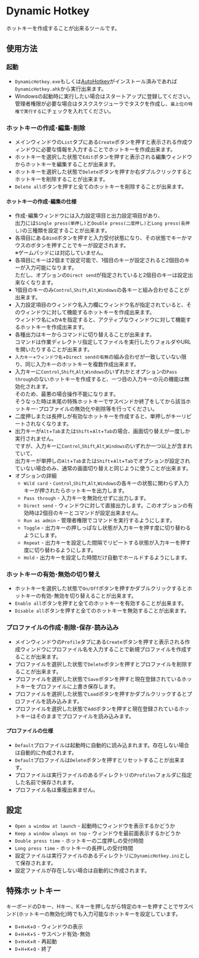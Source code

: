 # Dynamic Hotkey
ホットキーを作成することが出来るツールです。

## 使用方法
### 起動
- `DynamicHotkey.exe`もしくは[AutoHotkey](https://www.autohotkey.com)がインストール済みであれば`DynamicHotkey.ahk`から実行出来ます。
- Windowsの起動時に実行したい場合はスタートアップに登録してください。  
管理者権限が必要な場合はタスクスケジューラでタスクを作成し、`最上位の特権で実行する`にチェックを入れてください。

### ホットキーの作成･編集･削除
- メインウィンドウの`List`タブにある`Create`ボタンを押すと表示される作成ウィンドウに必要な情報を入力することでホットキーを作成出来ます。
- ホットキーを選択した状態で`Edit`ボタンを押すと表示される編集ウィンドウからホットキーを編集することが出来ます。
- ホットキーを選択した状態で`Delete`ボタンを押すか右ダブルクリックするとホットキーを削除することが出来ます。
- `Delete all`ボタンを押すと全てのホットキーを削除することが出来ます。

#### ホットキーの作成･編集の仕様
- 作成･編集ウィンドウには入力設定項目と出力設定項目があり、  
  出力には`Single press(単押し)`と`Double press(二度押し)`と`Long press(長押し)`の三種類を設定することが出来ます。
- 各項目にある`Bind`ボタンを押すと入力受付状態になり、その状態でキーかマウスのボタンを押すことでキーが設定されます。  
  ※ゲームパッドには対応していません。
- 各項目にキーは2個まで設定可能で、1個目のキーが設定されると2個目のキーが入力可能になります。  
  ただし、オプションの`Direct send`が指定されていると2個目のキーは設定出来なくなります。
- 1個目のキーのみ`Control`,`Shift`,`Alt`,`Windows`の各キーと組み合わせることが出来ます。
- 入力設定項目のウィンドウ名入力欄にウィンドウ名が指定されていると、そのウィンドウに対して機能するホットキーを作成出来ます。  
  ウィンドウ名に`a`か`A`を指定すると、アクティブなウィンドウに対して機能するホットキーを作成出来ます。
- 各種出力はキーからコマンドに切り替えることが出来ます。  
  コマンドは作業ディレクトリ指定してファイルを実行したりフォルダやURLを開いたりすることが出来ます。
- `入力キー`+`ウィンドウ名`+`Direct sendの有無`の組み合わせが一致していない限り、同じ入力キーのホットキーを複数作成出来ます。
- 入力キーに`Control`,`Shift`,`Alt`,`Windows`のいずれかとオプションの`Pass through`のないホットキーを作成すると、一つ目の入力キーの元の機能は無効化されます。  
  そのため、最悪の場合操作不能になります。  
  そうなった時は末尾の特殊ホットキーでサスペンドか終了をしてから該当ホットキー･プロファイルの無効化や削除等を行ってください。
- 二度押しまたは長押しが有効なホットキーを作成すると、単押しがキーリピートされなくなります。
- 出力キーが`Alt`+`Tab`または`Shift`+`Alt`+`Tab`の場合、画面切り替えが一度しか実行されません。  
  ですが、入力キーに`Control`,`Shift`,`Alt`,`Windows`のいずれか一つ以上が含まれていて、  
  出力キーが単押しの`Alt`+`Tab`または`Shift`+`Alt`+`Tab`でオプションが設定されていない場合のみ、通常の画面切り替えと同じように使うことが出来ます。
- オプションの詳細
  - `Wild card` - `Control`,`Shift`,`Alt`,`Windows`の各キーの状態に関わらず入力キーが押されたらホットキーを出力します。
  - `Pass through` - 入力キーを無効化せずに出力します。
  - `Direct send` - ウィンドウに対して直接出力します。このオプションの有効時は2個目のキーとコマンドが設定出来ません。
  - `Run as admin` - 管理者権限でコマンドを実行するようにします。
  - `Toggle` - 出力キーの押しっぱなし状態が入力キーを押す度に切り替わるようにします。
  - `Repeat` - 出力キーを設定した間隔でリピートする状態が入力キーを押す度に切り替わるようにします。
  - `Hold` - 出力キーを設定した時間だけ自動でホールドするようにします。

### ホットキーの有効･無効の切り替え
- ホットキーを選択した状態で`On/Off`ボタンを押すかダブルクリックするとホットキーの有効･無効を切り替えることが出来ます。
- `Enable all`ボタンを押すと全てのホットキーを有効することが出来ます。
- `Disable all`ボタンを押すと全てのホットキーを無効することが出来ます。

### プロファイルの作成･削除･保存･読み込み
- メインウィンドウの`Profile`タブにある`Create`ボタンを押すと表示される作成ウィンドウにプロファイル名を入力することで新規プロファイルを作成することが出来ます。
- プロファイルを選択した状態で`Delete`ボタンを押すとプロファイルを削除することが出来ます。
- プロファイルを選択した状態で`Save`ボタンを押すと現在登録されているホットキーをプロファイルに上書き保存します。
- プロファイルを選択した状態で`Load`ボタンを押すかダブルクリックするとプロファイルを読み込みます。
- プロファイルを選択した状態で`Add`ボタンを押すと現在登録されているホットキーはそのままでプロファイルを読み込みます。

#### プロファイルの仕様
- `Default`プロファイルは起動時に自動的に読み込まれます。存在しない場合は自動的に作成されます。
- `Default`プロファイルは`Delete`ボタンを押すとリセットすることが出来ます。
- プロファイルは実行ファイルのあるディレクトリの`Profiles`フォルダに指定した名前で保存されます。
- プロファイル名は重複出来ません。

## 設定
- `Open a window at launch` - 起動時にウィンドウを表示するかどうか
- `Keep a window always on top` - ウィンドウを最前面表示するかどうか
- `Double press time` - ホットキーの二度押しの受付時間
- `Long press time` - ホットキーの長押しの受付時間
- 設定ファイルは実行ファイルのあるディレクトリに`DynamicHotkey.ini`として保存されます。
- 設定ファイルが存在しない場合は自動的に作成されます。

## 特殊ホットキー
キーボードのDキー、Hキー、Kキーを押しながら特定のキーを押すことでサスペンド(ホットキーの無効化)時でも入力可能なホットキーを設定しています。
- `D`+`H`+`K`+`O` - ウィンドウの表示
- `D`+`H`+`K`+`S` - サスペンド有効･無効
- `D`+`H`+`K`+`R` - 再起動
- `D`+`H`+`K`+`Q` - 終了
